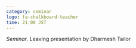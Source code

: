 ```yaml
---
category: seminar
logo: fa-chalkboard-teacher
time: 21:00 JST
---
```


*Seminar*. Leaving presentation by Dharmesh Tailor
